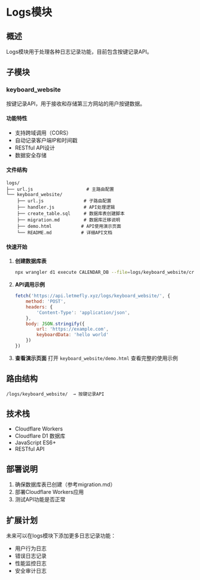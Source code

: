 # Logs模块

## 概述

Logs模块用于处理各种日志记录功能，目前包含按键记录API。

## 子模块

### keyboard_website

按键记录API，用于接收和存储第三方网站的用户按键数据。

#### 功能特性
- 支持跨域调用（CORS）
- 自动记录客户端IP和时间戳
- RESTful API设计
- 数据安全存储

#### 文件结构
```
logs/
├── url.js                    # 主路由配置
└── keyboard_website/
    ├── url.js               # 子路由配置
    ├── handler.js           # API处理逻辑
    ├── create_table.sql     # 数据库表创建脚本
    ├── migration.md         # 数据库迁移说明
    ├── demo.html           # API使用演示页面
    └── README.md           # 详细API文档
```

#### 快速开始

1. **创建数据库表**
   ```bash
   npx wrangler d1 execute CALENDAR_DB --file=logs/keyboard_website/create_table.sql
   ```

2. **API调用示例**
   ```javascript
   fetch('https://api.letmefly.xyz/logs/keyboard_website/', {
       method: 'POST',
       headers: {
           'Content-Type': 'application/json',
       },
       body: JSON.stringify({
           url: 'https://example.com',
           keyboardData: 'hello world'
       })
   })
   ```

3. **查看演示页面**
   打开 `keyboard_website/demo.html` 查看完整的使用示例

## 路由结构

```
/logs/keyboard_website/  → 按键记录API
```

## 技术栈

- Cloudflare Workers
- Cloudflare D1 数据库
- JavaScript ES6+
- RESTful API

## 部署说明

1. 确保数据库表已创建（参考migration.md）
2. 部署Cloudflare Workers应用
3. 测试API功能是否正常

## 扩展计划

未来可以在logs模块下添加更多日志记录功能：
- 用户行为日志
- 错误日志记录
- 性能监控日志
- 安全审计日志